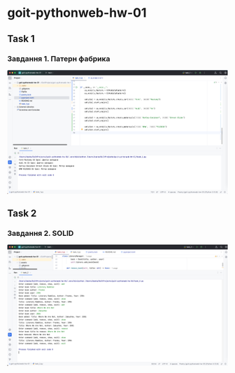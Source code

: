 # goit-pythonweb-hw-01

## Task 1
### Завдання 1. Патерн фабрика

![alt текст](./assets/hw1_1.png)

## Task 2
### Завдання 2. SOLID

![alt текст](./assets/hw1_2.png)
